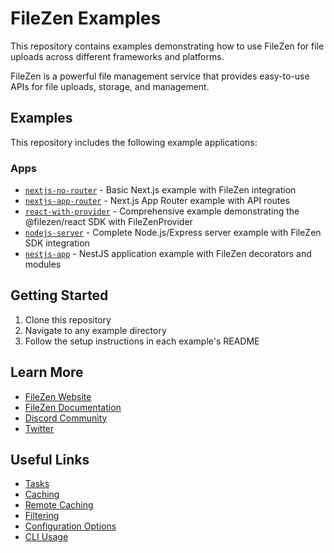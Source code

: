 # FileZen Examples

This repository contains examples demonstrating how to use FileZen for file uploads across different frameworks and platforms.

FileZen is a powerful file management service that provides easy-to-use APIs for file uploads, storage, and management.

## Examples

This repository includes the following example applications:

### Apps

- [`nextjs-no-router`](./apps/nextjs-no-router/) - Basic Next.js example with FileZen integration
- [`nextjs-app-router`](./apps/nextjs-app-router/) - Next.js App Router example with API routes
- [`react-with-provider`](./apps/react-with-provider/) - Comprehensive example demonstrating the @filezen/react SDK with FileZenProvider
- [`nodejs-server`](./apps/nodejs-server/) - Complete Node.js/Express server example with FileZen SDK integration
- [`nestjs-app`](./apps/nestjs-app/) - NestJS application example with FileZen decorators and modules

## Getting Started

1. Clone this repository
2. Navigate to any example directory
3. Follow the setup instructions in each example's README

## Learn More

- [FileZen Website](https://filezen.dev)
- [FileZen Documentation](https://docs.filezen.dev)
- [Discord Community](https://discord.gg/temp-link)
- [Twitter](https://twitter.com/temp-link)

## Useful Links

- [Tasks](https://turborepo.com/docs/crafting-your-repository/running-tasks)
- [Caching](https://turborepo.com/docs/crafting-your-repository/caching)
- [Remote Caching](https://turborepo.com/docs/core-concepts/remote-caching)
- [Filtering](https://turborepo.com/docs/crafting-your-repository/running-tasks#using-filters)
- [Configuration Options](https://turborepo.com/docs/reference/configuration)
- [CLI Usage](https://turborepo.com/docs/reference/command-line-reference)
